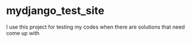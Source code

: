 # mydjango_test_site


I use this project for testing my codes when there are solutions that need come up with 
